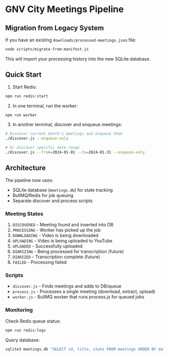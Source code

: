 # GNV City Meetings Pipeline

## Migration from Legacy System

If you have an existing `downloads/processed-meetings.json` file:
```bash
node scripts/migrate-from-manifest.js
```

This will import your processing history into the new SQLite database.

## Quick Start

1. Start Redis:
```bash
npm run redis:start
```

2. In one terminal, run the worker:
```bash
npm run worker
```

3. In another terminal, discover and enqueue meetings:
```bash
# Discover current month's meetings and enqueue them
./discover.js --enqueue-only

# Or discover specific date range
./discover.js --from=2024-01-01 --to=2024-01-31 --enqueue-only
```

## Architecture

The pipeline now uses:
- SQLite database (`meetings.db`) for state tracking
- BullMQ/Redis for job queuing
- Separate discover and process scripts

### Meeting States

1. `DISCOVERED` - Meeting found and inserted into DB
2. `PROCESSING` - Worker has picked up the job
3. `DOWNLOADING` - Video is being downloaded
4. `UPLOADING` - Video is being uploaded to YouTube
5. `UPLOADED` - Successfully uploaded
6. `DIARIZING` - Being processed for transcription (future)
7. `DIARIZED` - Transcription complete (future)
8. `FAILED` - Processing failed

### Scripts

- `discover.js` - Finds meetings and adds to DB/queue
- `process.js` - Processes a single meeting (download, extract, upload)
- `worker.js` - BullMQ worker that runs process.js for queued jobs

### Monitoring

Check Redis queue status:
```bash
npm run redis:logs
```

Query database:
```bash
sqlite3 meetings.db "SELECT id, title, state FROM meetings ORDER BY date DESC LIMIT 10;"
```